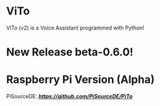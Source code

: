 # ViTo
ViTo (v2) is a Voice Assistant programmed with Python!

# New Release beta-0.6.0!


# Raspberry Pi Version (Alpha)
PiSourceDE: ***https://github.com/PiSourceDE/PiTo***
